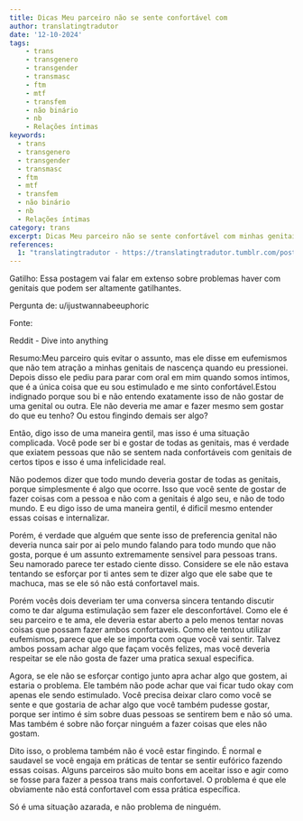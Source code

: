 ```yaml
---
title: Dicas Meu parceiro não se sente confortável com
author: translatingtradutor
date: '12-10-2024'
tags:
    - trans
    - transgenero
    - transgender
    - transmasc
    - ftm
    - mtf
    - transfem
    - não binário
    - nb
    - Relações íntimas
keywords:
  - trans
  - transgenero
  - transgender
  - transmasc
  - ftm
  - mtf
  - transfem
  - não binário
  - nb
  - Relações íntimas
category: trans
excerpt: Dicas Meu parceiro não se sente confortável com minhas genitais Gatilho Essa postagem vai falar em extenso sobre problemas haver com genitais que p...
references:
  1: "translatingtradutor - https://translatingtradutor.tumblr.com/post/764141106361450496/dicas-meu-parceiro-n%C3%A3o-se-sente-confort%C3%A1vel-com"
---
```


Gatilho: Essa postagem vai falar em extenso sobre problemas haver com genitais que podem ser altamente gatilhantes.

Pergunta de: u/ijustwannabeeuphoric

Fonte:

Reddit - Dive into anything

Resumo:Meu parceiro quis evitar o assunto, mas ele disse em eufemismos que não tem atração a minhas genitais de nascença quando eu pressionei. Depois disso ele pediu para parar com oral em mim quando somos intimos, que é a única coisa que eu sou estimulado e me sinto confortável.Estou indignado porque sou bi e não entendo exatamente isso de não gostar de uma genital ou outra. Ele não deveria me amar e fazer mesmo sem gostar do que eu tenho? Ou estou fingindo demais ser algo?

Então, digo isso de uma maneira gentil, mas isso é uma situação complicada. Você pode ser bi e gostar de todas as genitais, mas é verdade que exiatem pessoas que não se sentem nada confortáveis com genitais de certos tipos e isso é uma infelicidade real.

Não podemos dizer que todo mundo deveria gostar de todas as genitais, porque simplesmente é algo que ocorre. Isso que você sente de gostar de fazer coisas com a pessoa e não com a genitais é algo seu, e não de todo mundo. E eu digo isso de uma maneira gentil, é dificil mesmo entender essas coisas e internalizar.

Porém, é verdade que alguém que sente isso de preferencia genital não deveria nunca sair por ai pelo mundo falando para todo mundo que não gosta, porque é um assunto extremamente sensivel para pessoas trans. Seu namorado parece ter estado ciente disso. Considere se ele não estava tentando se esforçar por ti antes sem te dizer algo que ele sabe que te machuca, mas se ele só não está confortavel mais.

Porém vocês dois deveriam ter uma conversa sincera tentando discutir como te dar alguma estimulação sem fazer ele desconfortável. Como ele é seu parceiro e te ama, ele deveria estar aberto a pelo menos tentar novas coisas que possam fazer ambos confortaveis. Como ele tentou utilizar eufemismos, parece que ele se importa com oque você vai sentir. Talvez ambos possam achar algo que façam vocês felizes, mas você deveria respeitar se ele não gosta de fazer uma pratica sexual especifica.

Agora, se ele não se esforçar contigo junto apra achar algo que gostem, ai estaria o problema. Ele também não pode achar que vai ficar tudo okay com apenas ele sendo estimulado. Você precisa deixar claro como você se sente e que gostaria de achar algo que você também pudesse gostar, porque ser intimo é sim sobre duas pessoas se sentirem bem e não só uma. Mas também é sobre não forçar ninguém a fazer coisas que eles não gostam.

Dito isso, o problema também não é você estar fingindo. É normal e saudavel se você engaja em práticas de tentar se sentir eufórico fazendo essas coisas. Alguns parceiros são muito bons em aceitar isso e agir como se fosse para fazer a pessoa trans mais confortavel. O problema é que ele obviamente não está confortavel com essa prática específica.

Só é uma situação azarada, e não problema de ninguém.